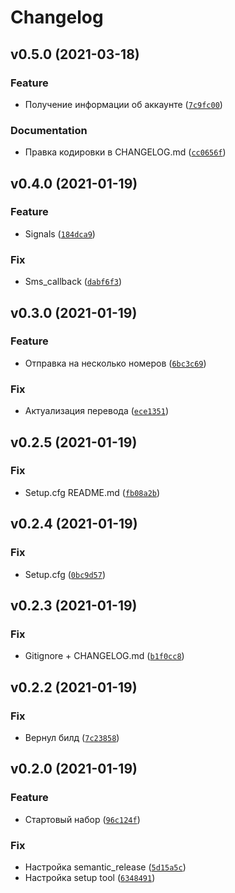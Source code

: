 # Changelog

<!--next-version-placeholder-->

## v0.5.0 (2021-03-18)
### Feature
* Получение информации об аккаунте ([`7c9fc00`](https://github.com/iredun/django-smsru/commit/7c9fc00bb7c160d6d90bb50648ef002ee0706904))

### Documentation
* Правка кодировки в CHANGELOG.md ([`cc0656f`](https://github.com/iredun/django-smsru/commit/cc0656fa0560fce6406a4dbe923c01b441cea632))

## v0.4.0 (2021-01-19)
### Feature
* Signals ([`184dca9`](https://github.com/iredun/django-smsru/commit/184dca9b641c1d47e85e7a9ad49cdde4f98144b6))

### Fix
* Sms_callback ([`dabf6f3`](https://github.com/iredun/django-smsru/commit/dabf6f3c498f41218e3120bf9116d19f20527a1f))

## v0.3.0 (2021-01-19)
### Feature
* Отправка на несколько номеров ([`6bc3c69`](https://github.com/iredun/django-smsru/commit/6bc3c69bffbb63056fb884277793c894592c9142))

### Fix
* Актуализация перевода ([`ece1351`](https://github.com/iredun/django-smsru/commit/ece13518b1ac0a141d6fffcfda9229a704659d85))

## v0.2.5 (2021-01-19)
### Fix
* Setup.cfg README.md ([`fb08a2b`](https://github.com/iredun/django-smsru/commit/fb08a2bfadd3287604c701d967e125b7a5d0691e))

## v0.2.4 (2021-01-19)
### Fix
* Setup.cfg ([`0bc9d57`](https://github.com/iredun/django-smsru/commit/0bc9d579340ba0f14684b2e76ebe86c8c2635931))

## v0.2.3 (2021-01-19)
### Fix
* Gitignore + CHANGELOG.md ([`b1f0cc8`](https://github.com/iredun/django-smsru/commit/b1f0cc81183c3fda1f204664eac234db8ab71d74))

## v0.2.2 (2021-01-19)
### Fix
* Вернул билд ([`7c23858`](https://github.com/iredun/django-smsru/commit/7c23858c044768c7f7119876fbf5c79ed9e884d6))

## v0.2.0 (2021-01-19)
### Feature
* Стартовый набор ([`96c124f`](https://github.com/iredun/django-smsru/commit/96c124f4377da825491cc14eefc63ce0efaa728c))

### Fix
* Настройка semantic_release ([`5d15a5c`](https://github.com/iredun/django-smsru/commit/5d15a5cede968428dae0bd775316dcf6779554b8))
* Настройка setup tool ([`6348491`](https://github.com/iredun/django-smsru/commit/6348491c76f5d5aa83ad3057071831140d19b853))